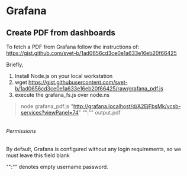 # Grafana

## Create PDF from dashboards

To fetch a PDF from Grafana follow the instructions of: https://gist.github.com/svet-b/1ad0656cd3ce0e1a633e16eb20f66425

Briefly,

1. Install Node.js on your local workstation
2. wget https://gist.githubusercontent.com/svet-b/1ad0656cd3ce0e1a633e16eb20f66425/raw/grafana_pdf.js
3. execute the grafana_fs.js over node.ns

> node grafana_pdf.js "http://grafana.localhost/d/A2EjFbsMk/ycsb-services?viewPanel=74" "":"" output.pdf

######                                                  

###### Permissions

By default, Grafana is configured without any login requirements, so we must leave this field blank

"":"" denotes empty username:password.

